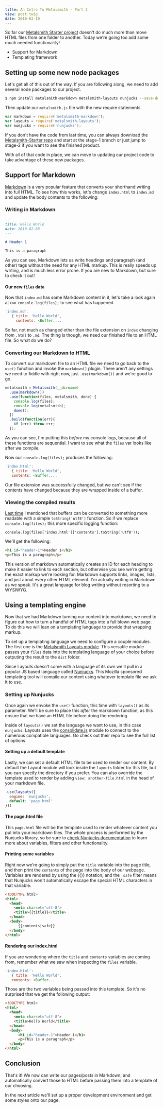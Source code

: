 ```yaml
---
title: An Intro To Metalsmith - Part 2
view: post.twig
date: 2016-02-10
---
```


So far our [Metalsmith Starter project](https://github.com/micahgodbolt/metalsmith-starter) doesn't do much more than move HTML files from one folder to another. Today we're going too add some much needed functionality!

- Support for Markdown
- Templating framework

## Setting up some new node packages

Let's get all of this out of the way. If you are following along, we need to add several node packages to our project.

```bash
$ npm install metalsmith-markdown metalsmith-layouts nunjucks --save-dev
```
Then update our `metalsmith.js` file with the new require statements

```js
var markdown = require('metalsmith-markdown');
var layouts = require('metalsmith-layouts');
var nunjucks = require('nunjucks');
```

If you don't have the code from last time, you can always download the [Metalsmith-Starter repo](https://github.com/micahgodbolt/metalsmith-starter) and start at the stage-1 branch or just jump to stage-2 if you want to see the finished product.

With all of that code in place, we can move to updating our project code to take advantage of these new packages.


## Support for Markdown

[Markdown](https://daringfireball.net/projects/markdown/) is a very popular feature that converts your shorthand writing into full HTML. To see how this works, let's change `index.html` to `index.md` and update the body contents to the following:

### Writing in Markdown


```md
---
title: Hello World
date: 2016-02-08
---

# Header 1

This is a paragraph

```

As you can see, Markdown lets us write headings and paragraph (and other) tags without the need for any HTML markup. This is really speeds up writing, and is much less error prone. If you are new to Markdown, but sure to check it out!

#### Our new `files` data

Now that `index.md` has some Markdown content in it, let's take a look again at our `console.log(files);` to see what has happened.

```js
'index.md':
   { title: 'Hello World',
     contents: <Buffer....
```

So far, not much as changed other than the file extension on `index` changing from `.html` to `.md`. The thing is though, we need our finished file to an HTML file. So what do we do?

### Converting our Markdown to HTML

To convert our markdown file to an HTML file we need to go back to the `use()` function and invoke the `markdown()` plugin. There aren't any settings we need to fiddle with right now, just `.use(markdown())` and we're good to go.



```js
metalsmith = Metalsmith(__dirname)
  .use(markdown())
  .use(function(files, metalsmith, done) {
    console.log(files);
    console.log(metalsmith);
    done();
  })
  .build(function(err){
    if (err) throw err;
  });
```

As you can see, I'm putting this _before_ my console logs, because all of these functions are sequential. I want to see what the `files` var looks like after we compile.

Now our `console.log(files);` produces the following:

```js
'index.html':
   { title: 'Hello World',
   contents: <Buffer....
 ```

Our file extension was successfully changed, but we can't see if the contents have changed because they are wrapped inside of a buffer.

### Viewing the compiled results

[Last time](/an-intro-to-metalsmith/) I mentioned that buffers can be converted to something more readable with a simple `toString('utf8')` function. So if we replace `console.log(files);` this more specific logging function:

```
console.log(files['index.html']['contents'].toString('utf8'));
```

We'll get the following:

 ```html
 <h1 id="header-1">Header 1</h1>
 <p>This is a paragraph</p>
 ```

This version of markdown automatically creates an ID for each heading to make it easier to link to each section, but otherwise you see we're getting the exact markup we're looking for. Markdown supports links, images, lists, and just about every other HTML element. I'm actually writing in Markdown as we speak. It's a great language for blog writing without resorting to a WYSIWYG.

## Using a templating engine

Now that we had Markdown turning our content into markdown, we need to figure out how to turn a handful of HTML tags into a full blown web page. To do this we will lean on a templating language to provide that wrapping markup.

To set up a templating language we need to configure a couple modules. The first one is the [Metalsmith Layouts module](https://github.com/superwolff/metalsmith-layouts). This versatile module passes your `files` data into the templating language of your choice before outputing the result to the `dist` folder.

Since Layouts doesn't come with a language of its own we'll pull in a popular JS based language called [Nunjucks](https://mozilla.github.io/nunjucks/). This Mozilla sponsored templating tool will compile our content using whatever template file we ask it to use.


### Setting up Nunjucks

Once again we envoke the `use()` function, this time with `layouts()` as its parameter. We'll be sure to place this _after_ the markdown function, as this ensure that we have an HTML file before doing the rendering.

Inside of `layouts()` we set the language we want to use, in this case `nunjucks`. Layouts uses the [consolidate.js](https://github.com/tj/consolidate.js#supported-template-engines) module to connect to the numerous compatible languages. Go check out their repo to see the full list of options.

#### Setting up a default template

Lastly, we can set a default HTML file to be used to render our content. By default the Layout module will look inside the `layouts` folder for this file, but you can specify the directory if you prefer. You can also override the template used to render by adding `view: another-file.html` in the head of your markdown file.

```js
.use(layouts({
  engine: 'nunjucks',
  default: 'page.html'
}))
```

#### The page.html file

This `page.html` file will be the template used to render whatever content you put into your markdown files. The whole process is performed by the Nunjucks library, so be sure to [check Nunjucks documentation](https://mozilla.github.io/nunjucks/templating.html) to learn more about variables, filters and other functionality.

#### Printing some variables

Right now we're going to simply put the `title` variable into the page title, and then print the `contents` of the page into the body of our webpage. Variables are rendered by using the {{}} notation, and the `|safe` filter means that Nunjucks won't automatically escape the special HTML characters in that variable.

```html
<!DOCTYPE html>
<html>
  <head>
    <meta charset="utf-8">
    <title>{{title}}</title>
  </head>
  <body>
      {{contents|safe}}
  </body>
</html>
```

#### Rendering our index.html

If you are wondering where the `title` and `contents` variables are coming from, remember what we saw when inspecting the `files` variable.

```js
'index.html':
   { title: 'Hello World',
   contents: <Buffer....
 ```

Those are the two variables being passed into this template. So it's no surprised that we get the following output:

```html
<!DOCTYPE html>
<html>
  <head>
    <meta charset="utf-8">
    <title>Hello World</title>
  </head>
  <body>
      <h1 id="header-1">Header 1</h1>
      <p>This is a paragraph</p>
  </body>
</html>
```

## Conclusion

That's it! We now can write our pages/posts in Markdown, and automatically convert those to HTML before passing them into a template of our choosing.

In the next article we'll set up a proper development environment and get some styles onto our page.

